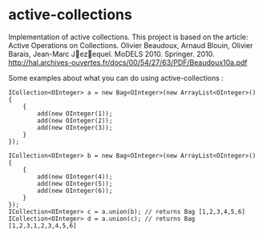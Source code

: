 active-collections
==================

Implementation of active collections.
This project is based on the article: Active Operations on Collections. Olivier Beaudoux, Arnaud Blouin, Olivier Barais, Jean-Marc Jezequel. MoDELS 2010. Springer. 2010. http://hal.archives-ouvertes.fr/docs/00/54/27/63/PDF/Beaudoux10a.pdf

Some examples about what you can do using active-collections :

	ICollection<OInteger> a = new Bag<OInteger>(new ArrayList<OInteger>() {
		{
			add(new OInteger(1));
			add(new OInteger(2));
			add(new OInteger(3));
		}
	});
			
	ICollection<OInteger> b = new Bag<OInteger>(new ArrayList<OInteger>() {
		{
			add(new OInteger(4));
			add(new OInteger(5));
			add(new OInteger(6));
		}
	});
	ICollection<OInteger> c = a.union(b); // returns Bag [1,2,3,4,5,6]
	ICollection<OInteger> d = a.union(c); // returns Bag [1,2,3,1,2,3,4,5,6]
